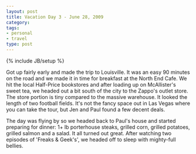 ```yaml
---
layout: post
title: Vacation Day 3 - June 28, 2009
category: 
tags: 
- personal
- travel
type: post
---
```

{% include JB/setup %}
		 
Got up fairly early and made the trip to Louisville. It was an easy 90 minutes on the road and we made it in time for breakfast at the North End Cafe. We hit the local Half-Price bookstores and after loading up on McAllister's sweet tea, we headed out a bit south of the city to the Zappo's outlet store. The store portion is tiny compared to the massive warehouse. It looked the length of two football fields. It's not the fancy space out in Las Vegas where you can take the tour, but Jen and Paul found a few decent deals. 

The day was flying by so we headed back to Paul's house and started preparing for dinner: 1+ lb porterhouse steaks, grilled corn, grilled potatoes, grilled salmon and a salad. It all turned out great. After watching two episodes of 'Freaks & Geek's', we headed off to sleep with mighty-full bellies. 
